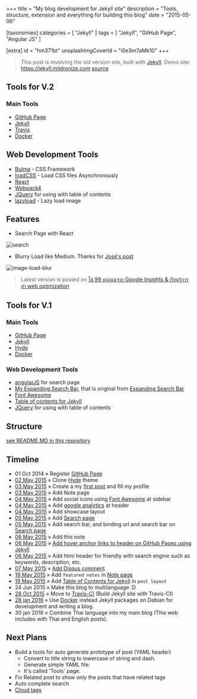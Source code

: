 +++
title = "My blog development for Jekyll site"
description = "Tools, structure, extension and everything for building this blog"
date = "2015-05-06"

[taxonomies]
categories = [ "Jekyll" ]
tags = [ "Jekyll", "GitHub Page", "Angular JS" ]

[extra]
id = "hm371bt"
unsplashImgCoverId = "i0e3m7aMk10"
+++

> This post is involving the old version site, built with [Jekyll](http://jekyllrb.com).
> Demo site: https://jekyll.mildronize.com [source](https://github.com/mildronize/mildronize.github.io)

## Tools for V.2

### Main Tools
- [GitHub Page](https://pages.github.com)
- [Jekyll](http://jekyllrb.com)
- [Travis](https://travis-ci.org/)
- [Docker](https://www.docker.com/)

## Web Development Tools
- [Bulma](https://bulma.io/) - CSS Framework
- [loadCSS](https://github.com/filamentgroup/loadCSS) - Load CSS files Asynchronously
- [React](https://reactjs.org/)
- [Webpack4](https://webpack.js.org/)
- [JQuery](https://jquery.com/) for using with table of contents
- [lazyload](https://github.com/verlok/lazyload) - Lazy load image

## Features
- Search Page with React

![search](https://www.dropbox.com/s/3d4vqbnd424wbsh/2018-09-17-99-score-google-insight-web-optimization-6.jpg?raw=1)

- Blurry Load like Medium. Thanks for [
José's post](https://jmperezperez.com/medium-image-progressive-loading-placeholder/)

![image-load-blur](https://www.dropbox.com/s/4t30cmbtezs3qbw/2018-09-17-99-score-google-insight-web-optimization-7.gif?raw=1)

> Latest version is posted on
[ได้ 99 คะแนนจาก Google Insights & เรียนรู้การทำ web optimization](/posts/2018-09-17-99-score-google-insight-web-optimization/)

## Tools for V.1
### Main Tools
- [GitHub Page](https://pages.github.com)
- [Jekyll](http://jekyllrb.com)
- [Hyde](http://hyde.getpoole.com/)
- [Docker](https://www.docker.com/)

### Web Development Tools
- [angularJS](https://angularjs.org/) for search page
- [My Expanding Search Bar](https://github.com/mildronize/ExpandingSearchBar), that is original from [Expanding Search Bar](http://tympanus.net/Tutorials/ExpandingSearchBar/)
- [Font Awesome](http://fontawesome.io)
- [Table of contents for Jekyll](https://github.com/ghiculescu/jekyll-table-of-contents)
- [JQuery](https://jquery.com/) for using with table of contents

## Structure
[see README.MD in this repository](https://github.com/mildronize/mildronize.github.io/blob/master/README.md)

## Timeline
- 01 Oct 2014 &raquo; Register [GitHub Page](https://pages.github.com)
- [02 May 2015][t01] &raquo; Clone [Hyde](http://hyde.getpoole.com/) theme
- [03 May 2015][t02] &raquo; Create a my [first post](/posts/2015-05-03-how-to-setup-this-blog) and fill my profile
- [03 May 2015][t03] &raquo; Add Note page
- [04 May 2015][t04] &raquo; Add social icons using [Font Awesome](http://fontawesome.io) at sidebar
- [04 May 2015][t05] &raquo; Add [google analytics](http://www.google.com/analytics/) at header
- [04 May 2015][t06] &raquo; Add showcase layout
- [05 May 2015][t07] &raquo; Add [Search page]
- [05 May 2015][t08] &raquo; Add search bar, and binding url and search bar on [Search page]
- [06 May 2015][t09] &raquo; Add this note
- [06 May 2015][t10] &raquo; [Add hover anchor links to header on GitHub Pages using Jekyll](http://milanaryal.com/2015/adding-hover-anchor-links-to-header-on-github-pages-using-jekyll)
- [06 May 2015][t11] &raquo; Add html header for friendly with search engine such as keywords, description, etc.
- [07 May 2015][t12] &raquo; [Add Disqus comment](https://help.disqus.com/customer/portal/articles/472138-jekyll-installation-instructions)
- [19 May 2015][t13] &raquo; Add `featured notes` in [Note page]
- [19 May 2015][t14] &raquo; Add [Table of Contents for Jekyll](https://github.com/ghiculescu/jekyll-table-of-contents) in `post layout`
- 24 Jun 2015 &raquo; Make this blog to multilanguage :D
- [28 Oct 2015][t15] &raquo; Move to [Travis-CI](https://travis-ci.org/mildronize/mildronize.github.io) (Build Jekyll site with Travis-CI)
- [28 jan 2016][t16] &raquo; Use [Docker](https://www.docker.com/) instead Jekyll packages on Debian for development and writing a blog.
- 30 jan 2016 &raquo; Combine Thai language into my main blog (This web includes with Thai and English posts).

[t01]: https://github.com/mildronize/mildronize.github.io/commit/a48c4b03033496c16e1eeb6377f7a2fb6fa79586
[t02]: https://github.com/mildronize/mildronize.github.io/commit/58f941a5a9d0066c5ea939aaab98f1adef291647
[t03]: https://github.com/mildronize/mildronize.github.io/commit/5b51c7691acb01beec8df5f3704f57d3da272922
[t04]: https://github.com/mildronize/mildronize.github.io/commit/8f8d30957145551e13cec173019a8aeb19efe5e4
[t05]: https://github.com/mildronize/mildronize.github.io/commit/b4d40e52dae31f81b242ff689ad3fc0ae93f0b71
[t06]: https://github.com/mildronize/mildronize.github.io/commit/8604dd5504b7cd794da59923a36878b43df48cc3
[t07]: https://github.com/mildronize/mildronize.github.io/commit/831f4fb466d0f9cd513a45c299b946ca2f398aed
[t08]: https://github.com/mildronize/mildronize.github.io/commit/45272e4bb72d121d144827c6075a2a0bd48cd764
[t09]: https://github.com/mildronize/mildronize.github.io/commit/8f83e6963f2a70b0979ff4be8a85541a19e34594
[t10]: https://github.com/mildronize/mildronize.github.io/commit/ca7df4be719fd2b9891cbea53fce88722196f419
[t11]: https://github.com/mildronize/mildronize.github.io/commit/7872d3039fd05e9b1b6f1581a13772b65c9c6b27
[t12]: https://github.com/mildronize/mildronize.github.io/commit/f8ff0a772521cf5b90cb0cd455bc9d8c85997ffb
[t13]: https://github.com/mildronize/mildronize.github.io/commit/a5b53f372baa85f2657699addd3640e086188756
[t14]: https://github.com/mildronize/mildronize.github.io/commit/0b30a3c10a593ee4aeeba400ec08efe531b09451
[t15]: https://github.com/mildronize/mildronize.github.io/commit/c37ff03a3f6af823014bb2df4fdefa4809c90273
[t16]: https://github.com/mildronize/mildronize.github.io/commit/ec636fc39654c82e3b5d2a0d295bbf5d659f9748

[Search page]: {{site.baseurl}}/search/
[Note page]: {{site.baseurl}}/notes/

## Next Plans
- Build a tools for auto generate prototype of post (YAML header)
  - Convert to title string to lowercase of string and dash.
  - Generate simple YAML file.
  - It's called 'Tools' page.
- Fix Related post to show only the posts that have related tags
- Auto complete search
- [Cloud tags](http://vvv.tobiassjosten.net/jekyll/jekyll-tag-cloud/)
